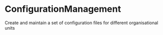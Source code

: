 # ConfigurationManagement
Create and maintain a set of configuration files for different organisational units
